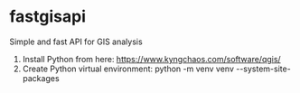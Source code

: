 # fastgisapi
Simple and fast API for GIS analysis

1. Install Python from here: https://www.kyngchaos.com/software/qgis/
2. Create Python virtual environment: python -m venv venv --system-site-packages
